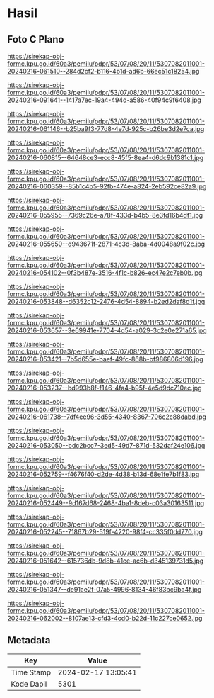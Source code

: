 # Hasil

## Foto C Plano

https://sirekap-obj-formc.kpu.go.id/60a3/pemilu/pdpr/53/07/08/20/11/5307082011001-20240216-061510--284d2cf2-b116-4b1d-ad6b-66ec51c18254.jpg

https://sirekap-obj-formc.kpu.go.id/60a3/pemilu/pdpr/53/07/08/20/11/5307082011001-20240216-091641--1417a7ec-19a4-494d-a586-40f94c9f6408.jpg

https://sirekap-obj-formc.kpu.go.id/60a3/pemilu/pdpr/53/07/08/20/11/5307082011001-20240216-061146--b25ba9f3-77d8-4e7d-925c-b26be3d2e7ca.jpg

https://sirekap-obj-formc.kpu.go.id/60a3/pemilu/pdpr/53/07/08/20/11/5307082011001-20240216-060815--64648ce3-ecc8-45f5-8ea4-d6dc9b1381c1.jpg

https://sirekap-obj-formc.kpu.go.id/60a3/pemilu/pdpr/53/07/08/20/11/5307082011001-20240216-060359--85b1c4b5-92fb-474e-a824-2eb592ce82a9.jpg

https://sirekap-obj-formc.kpu.go.id/60a3/pemilu/pdpr/53/07/08/20/11/5307082011001-20240216-055955--7369c26e-a78f-433d-b4b5-8e3fd16b4df1.jpg

https://sirekap-obj-formc.kpu.go.id/60a3/pemilu/pdpr/53/07/08/20/11/5307082011001-20240216-055650--d943671f-2871-4c3d-8aba-4d0048a9f02c.jpg

https://sirekap-obj-formc.kpu.go.id/60a3/pemilu/pdpr/53/07/08/20/11/5307082011001-20240216-054102--0f3b487e-3516-4f1c-b826-ec47e2c7eb0b.jpg

https://sirekap-obj-formc.kpu.go.id/60a3/pemilu/pdpr/53/07/08/20/11/5307082011001-20240216-053848--d6352c12-2476-4d54-8894-b2ed2daf8d1f.jpg

https://sirekap-obj-formc.kpu.go.id/60a3/pemilu/pdpr/53/07/08/20/11/5307082011001-20240216-053657--3e69941e-7704-4d54-a029-3c2e0e271a65.jpg

https://sirekap-obj-formc.kpu.go.id/60a3/pemilu/pdpr/53/07/08/20/11/5307082011001-20240216-053421--7b5d655e-baef-49fc-868b-bf986806d196.jpg

https://sirekap-obj-formc.kpu.go.id/60a3/pemilu/pdpr/53/07/08/20/11/5307082011001-20240216-053237--bd993b8f-f146-4fa4-b95f-4e5d9dc710ec.jpg

https://sirekap-obj-formc.kpu.go.id/60a3/pemilu/pdpr/53/07/08/20/11/5307082011001-20240216-061738--7df4ee96-3d55-4340-8367-706c2c88dabd.jpg

https://sirekap-obj-formc.kpu.go.id/60a3/pemilu/pdpr/53/07/08/20/11/5307082011001-20240216-053050--bdc2bcc7-3ed5-49d7-871d-532daf24e106.jpg

https://sirekap-obj-formc.kpu.go.id/60a3/pemilu/pdpr/53/07/08/20/11/5307082011001-20240216-052759--f4676f40-d2de-4d38-b13d-68e1fe7b1f83.jpg

https://sirekap-obj-formc.kpu.go.id/60a3/pemilu/pdpr/53/07/08/20/11/5307082011001-20240216-052449--9d167d68-2468-4ba1-8deb-c03a30163511.jpg

https://sirekap-obj-formc.kpu.go.id/60a3/pemilu/pdpr/53/07/08/20/11/5307082011001-20240216-052245--71867b29-519f-4220-98f4-cc335f0dd770.jpg

https://sirekap-obj-formc.kpu.go.id/60a3/pemilu/pdpr/53/07/08/20/11/5307082011001-20240216-051642--615736db-9d8b-41ce-ac6b-d345139731d5.jpg

https://sirekap-obj-formc.kpu.go.id/60a3/pemilu/pdpr/53/07/08/20/11/5307082011001-20240216-051347--de91ae2f-07a5-4996-8134-46f83bc9ba4f.jpg

https://sirekap-obj-formc.kpu.go.id/60a3/pemilu/pdpr/53/07/08/20/11/5307082011001-20240216-062002--8107ae13-cfd3-4cd0-b22d-11c227ce0652.jpg


## Metadata

| Key        | Value               |
| ---------- | ------------------- |
| Time Stamp | 2024-02-17 13:05:41 |
| Kode Dapil | 5301                |



